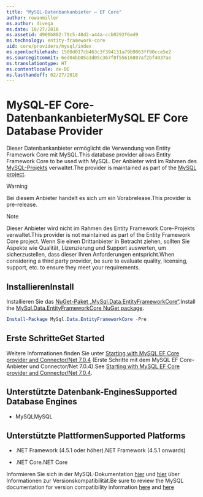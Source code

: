 ```yaml
---
title: "MySQL-Datenbankanbieter – EF Core"
author: rowanmiller
ms.author: divega
ms.date: 10/27/2016
ms.assetid: 4900b882-79c5-40d2-a44a-ccb0292f6ed9
ms.technology: entity-framework-core
uid: core/providers/mysql/index
ms.openlocfilehash: 1500d017cb463c3f394131a79b9063ff90cce5e2
ms.sourcegitcommit: 6ed04bb05a3d05c367f0f55616807af2bf4037ae
ms.translationtype: HT
ms.contentlocale: de-DE
ms.lasthandoff: 02/27/2018
---
```

# <a name="mysql-ef-core-database-provider"></a><span data-ttu-id="d50ec-102">MySQL-EF Core-Datenbankanbieter</span><span class="sxs-lookup"><span data-stu-id="d50ec-102">MySQL EF Core Database Provider</span></span>

<span data-ttu-id="d50ec-103">Dieser Datenbankanbieter ermöglicht die Verwendung von Entity Framework Core mit MySQL.</span><span class="sxs-lookup"><span data-stu-id="d50ec-103">This database provider allows Entity Framework Core to be used with MySQL.</span></span> <span data-ttu-id="d50ec-104">Der Anbieter wird im Rahmen des [MySQL-Projekts](http://dev.mysql.com) verwaltet.</span><span class="sxs-lookup"><span data-stu-id="d50ec-104">The provider is maintained as part of the [MySQL project](http://dev.mysql.com).</span></span>

> [!WARNING]  
> <span data-ttu-id="d50ec-105">Bei diesem Anbieter handelt es sich um ein Vorabrelease.</span><span class="sxs-lookup"><span data-stu-id="d50ec-105">This provider is pre-release.</span></span>

> [!NOTE]  
> <span data-ttu-id="d50ec-106">Dieser Anbieter wird nicht im Rahmen des Entity Framework Core-Projekts verwaltet.</span><span class="sxs-lookup"><span data-stu-id="d50ec-106">This provider is not maintained as part of the Entity Framework Core project.</span></span> <span data-ttu-id="d50ec-107">Wenn Sie einen Drittanbieter in Betracht ziehen, sollten Sie Aspekte wie Qualität, Lizenzierung und Support auswerten, um sicherzustellen, dass dieser Ihren Anforderungen entspricht.</span><span class="sxs-lookup"><span data-stu-id="d50ec-107">When considering a third party provider, be sure to evaluate quality, licensing, support, etc. to ensure they meet your requirements.</span></span>

## <a name="install"></a><span data-ttu-id="d50ec-108">Installieren</span><span class="sxs-lookup"><span data-stu-id="d50ec-108">Install</span></span>

<span data-ttu-id="d50ec-109">Installieren Sie das [NuGet-Paket „MySql.Data.EntityFrameworkCore“](https://www.nuget.org/packages/MySql.Data.EntityFrameworkCore).</span><span class="sxs-lookup"><span data-stu-id="d50ec-109">Install the [MySql.Data.EntityFrameworkCore NuGet package](https://www.nuget.org/packages/MySql.Data.EntityFrameworkCore).</span></span>

``` powershell
Install-Package MySql.Data.EntityFrameworkCore -Pre
```

## <a name="get-started"></a><span data-ttu-id="d50ec-110">Erste Schritte</span><span class="sxs-lookup"><span data-stu-id="d50ec-110">Get Started</span></span>

<span data-ttu-id="d50ec-111">Weitere Informationen finden Sie unter [Starting with MySQL EF Core provider and Connector/Net 7.0.4](http://insidemysql.com/howto-starting-with-mysql-ef-core-provider-and-connectornet-7-0-4/) (Erste Schritte mit dem MySQL EF Core-Anbieter und Connector/Net 7.0.4).</span><span class="sxs-lookup"><span data-stu-id="d50ec-111">See [Starting with MySQL EF Core provider and Connector/Net 7.0.4](http://insidemysql.com/howto-starting-with-mysql-ef-core-provider-and-connectornet-7-0-4/).</span></span>

## <a name="supported-database-engines"></a><span data-ttu-id="d50ec-112">Unterstützte Datenbank-Engines</span><span class="sxs-lookup"><span data-stu-id="d50ec-112">Supported Database Engines</span></span>

* <span data-ttu-id="d50ec-113">MySQL</span><span class="sxs-lookup"><span data-stu-id="d50ec-113">MySQL</span></span>

## <a name="supported-platforms"></a><span data-ttu-id="d50ec-114">Unterstützte Plattformen</span><span class="sxs-lookup"><span data-stu-id="d50ec-114">Supported Platforms</span></span>

* <span data-ttu-id="d50ec-115">.NET Framework (4.5.1 oder höher)</span><span class="sxs-lookup"><span data-stu-id="d50ec-115">.NET Framework (4.5.1 onwards)</span></span>

* <span data-ttu-id="d50ec-116">.NET Core</span><span class="sxs-lookup"><span data-stu-id="d50ec-116">.NET Core</span></span>

<span data-ttu-id="d50ec-117">Informieren Sie sich in der MySQL-Dokumentation [hier](https://dev.mysql.com/doc/connector-net/en/connector-net-versions.html) und [hier](https://dev.mysql.com/doc/connector-net/en/connector-net-entityframework-core.html) über Informationen zur Versionskompatibilität.</span><span class="sxs-lookup"><span data-stu-id="d50ec-117">Be sure to review the MySQL documentation for version compatibility information [here](https://dev.mysql.com/doc/connector-net/en/connector-net-versions.html) and [here](https://dev.mysql.com/doc/connector-net/en/connector-net-entityframework-core.html)</span></span>
